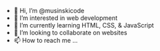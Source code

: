 - 👋 Hi, I’m @musinskicode
- 👀 I’m interested in web development
- 🌱 I’m currently learning HTML, CSS, & JavaScript
- 💞️ I’m looking to collaborate on websites
- 📫 How to reach me ...

<!---
musinskicode/musinskicode is a ✨ special ✨ repository because its `README.md` (this file) appears on your GitHub profile.
You can click the Preview link to take a look at your changes.
--->
